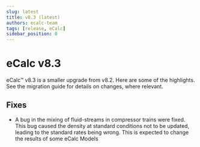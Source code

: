 ```yaml
---
slug: latest
title: v8.3 (latest)
authors: ecalc-team
tags: [release, eCalc]
sidebar_position: 0
---
```


# eCalc v8.3

eCalc™ v8.3 is a smaller upgrade from v8.2. Here are some of the highlights. See
the migration guide for details on changes, where relevant.


## Fixes
- A bug in the mixing of fluid-streams in compressor trains were fixed. This bug caused the density at standard conditions not to be updated, leading to the standard rates being wrong. This is expected to change the results of some eCalc Models